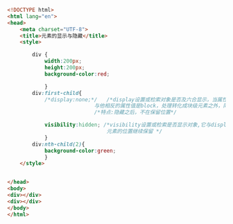
<BlogInfo id="310" title="66.元素的显示与隐藏" author="白日梦想猿" pv=0 read_times=0 pre_cost_time=0分36秒 category="css学习" tag_list="['css学习']" create_time="2020.07.26 14:53:17" update_time="2020.07.26 15:01:52" />

```html
<!DOCTYPE html>
<html lang="en">
<head>
    <meta charset="UTF-8">
    <title>元素的显示与隐藏</title>
    <style>

        div {
            width:200px;
            height:200px;
            background-color:red;

            }
        div:first-child{
            /*display:none;*/   /*display设置或检索对象是否及六合显示，当属性值设为none时，隐藏对象(而非删除对象)，
                            与他相反的属性值是block，处理转化成块级元素之外，同时还有显示元素的意思*/
                            /*特点:隐藏之后，不在保留位置*/

            visibility:hidden; /*visibility设置或检索是否显示对象,它与display最大的区别就是，如果隐藏元素，被隐藏的
                                元素的位置继续保留 */
            }
        div:nth-child(2){
            background-color:green;
            }
    </style>


</head>
<body>
<div></div>
<div></div>
</body>
</html>
```
